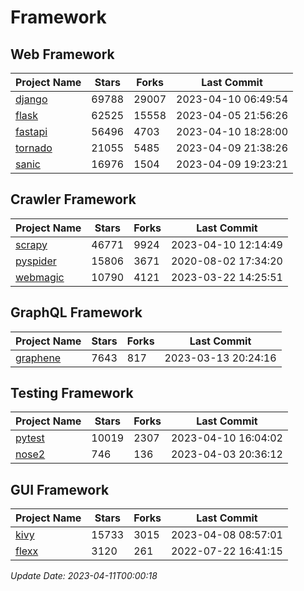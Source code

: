 # Framework

## Web Framework
| Project Name | Stars | Forks | Last Commit |
| ------------ | ----- | ----- | ----------- |
| [django](https://github.com/django/django) | 69788 | 29007 | 2023-04-10 06:49:54 |
| [flask](https://github.com/pallets/flask) | 62525 | 15558 | 2023-04-05 21:56:26 |
| [fastapi](https://github.com/tiangolo/fastapi) | 56496 | 4703 | 2023-04-10 18:28:00 |
| [tornado](https://github.com/tornadoweb/tornado) | 21055 | 5485 | 2023-04-09 21:38:26 |
| [sanic](https://github.com/sanic-org/sanic) | 16976 | 1504 | 2023-04-09 19:23:21 |

## Crawler Framework
| Project Name | Stars | Forks | Last Commit |
| ------------ | ----- | ----- | ----------- |
| [scrapy](https://github.com/scrapy/scrapy) | 46771 | 9924 | 2023-04-10 12:14:49 |
| [pyspider](https://github.com/binux/pyspider) | 15806 | 3671 | 2020-08-02 17:34:20 |
| [webmagic](https://github.com/code4craft/webmagic) | 10790 | 4121 | 2023-03-22 14:25:51 |

## GraphQL Framework
| Project Name | Stars | Forks | Last Commit |
| ------------ | ----- | ----- | ----------- |
| [graphene](https://github.com/graphql-python/graphene) | 7643 | 817 | 2023-03-13 20:24:16 |

## Testing Framework
| Project Name | Stars | Forks | Last Commit |
| ------------ | ----- | ----- | ----------- |
| [pytest](https://github.com/pytest-dev/pytest) | 10019 | 2307 | 2023-04-10 16:04:02 |
| [nose2](https://github.com/nose-devs/nose2) | 746 | 136 | 2023-04-03 20:36:12 |

## GUI Framework
| Project Name | Stars | Forks | Last Commit |
| ------------ | ----- | ----- | ----------- |
| [kivy](https://github.com/kivy/kivy) | 15733 | 3015 | 2023-04-08 08:57:01 |
| [flexx](https://github.com/flexxui/flexx) | 3120 | 261 | 2022-07-22 16:41:15 |

*Update Date: 2023-04-11T00:00:18*